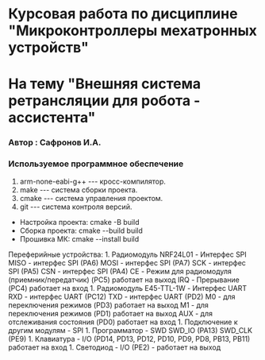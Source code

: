 # Курсовая работа по дисциплине "Микроконтроллеры мехатронных устройств"
# На тему "Внешняя система ретрансляции для робота - ассистента"
### Автор : Сафронов И.А.

### Используемое программное обеспечение

1. arm-none-eabi-g++ --- кросс-компилятор.
1. make --- система сборки проекта.
1. cmake --- система управления проектом.
1. git --- система контроля версий.

- Настройка проекта: 
    cmake -B build
- Сборка проекта:
    cmake --build build     
- Прошивка МК:
    cmake --install build 

Переферийные устройства:
    1. Радиомодуль NRF24L01 - Интерфес SPI
        MISO - интерфес SPI (PA6)
        MOSI - интерфес SPI (PA7)
        SCK  - интерфес SPI (PA5)
        CSN  - интерфес SPI (PA4)
        CE   - Режим для радиомодуля (приемник/передатчик) (PC5) работает на выход
        IRQ  - Прерывание (PC4) работает на вход
    1. Радиомодуль E45-TTL-1W - Интерфес UART
        RXD - интерфес UART (PC12)
        TXD - интерфес UART (PD2)
        M0  - для переключения режимов (PD3) работает на выход
        M1  - для переключения режимов (PD1) работает на выход
        AUX - для отслеживания состояния (PD0) работает на вход
    1. Подключение к другим модулям - SPI
    1. Программатор - SWD 
        SWD_IO (PA13)
        SWD_CLK (PE9)
    1. Клавиатура - I/O (PD14, PD13, PD12, PD10, PD9, PD8, PB13, PB11) работает на вход 
    1. Светодиод - I/O (PE2) - работает на выход
